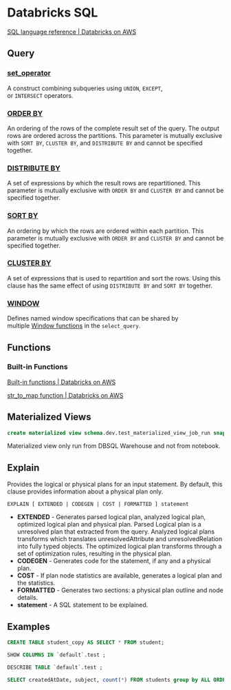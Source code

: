 # Databricks SQL

[SQL language reference | Databricks on AWS](https://docs.databricks.com/sql/language-manual/index.html)

## Query

### [set_operator](https://docs.databricks.com/sql/language-manual/sql-ref-syntax-qry-select-setops.html)

A construct combining subqueries using `UNION`, `EXCEPT`, or `INTERSECT` operators.

### [ORDER BY](https://docs.databricks.com/sql/language-manual/sql-ref-syntax-qry-select-orderby.html)

An ordering of the rows of the complete result set of the query. The output rows are ordered across the partitions. This parameter is mutually exclusive with `SORT BY`, `CLUSTER BY`, and `DISTRIBUTE BY` and cannot be specified together.

### [DISTRIBUTE BY](https://docs.databricks.com/sql/language-manual/sql-ref-syntax-qry-select-distributeby.html)

A set of expressions by which the result rows are repartitioned. This parameter is mutually exclusive with `ORDER BY` and `CLUSTER BY` and cannot be specified together.

### [SORT BY](https://docs.databricks.com/sql/language-manual/sql-ref-syntax-qry-select-sortby.html)

An ordering by which the rows are ordered within each partition. This parameter is mutually exclusive with `ORDER BY` and `CLUSTER BY` and cannot be specified together.

### [CLUSTER BY](https://docs.databricks.com/sql/language-manual/sql-ref-syntax-qry-select-clusterby.html)

A set of expressions that is used to repartition and sort the rows. Using this clause has the same effect of using `DISTRIBUTE BY` and `SORT BY` together.

### [WINDOW](https://docs.databricks.com/sql/language-manual/sql-ref-syntax-qry-select-named-window.html)

Defines named window specifications that can be shared by multiple [Window functions](https://docs.databricks.com/sql/language-manual/sql-ref-window-functions.html) in the `select_query`.

## Functions

### Built-in Functions

[Built-in functions | Databricks on AWS](https://docs.databricks.com/sql/language-manual/sql-ref-functions-builtin.html)

[str_to_map function | Databricks on AWS](https://docs.databricks.com/sql/language-manual/functions/str_to_map.html)

## Materialized Views

```sql
create materialized view schema.dev.test_materialized_view_job_run snapshot as select * from schema.dev.job_run limit 100;
```

Materialized view only run from DBSQL Warehouse and not from notebook.

## Explain

Provides the logical or physical plans for an input statement. By default, this clause provides information about a physical plan only.

`EXPLAIN [ EXTENDED | CODEGEN | COST | FORMATTED ] statement`

- **EXTENDED** - Generates parsed logical plan, analyzed logical plan, optimized logical plan and physical plan. Parsed Logical plan is a unresolved plan that extracted from the query. Analyzed logical plans transforms which translates unresolvedAttribute and unresolvedRelation into fully typed objects. The optimized logical plan transforms through a set of optimization rules, resulting in the physical plan.
- **CODEGEN** - Generates code for the statement, if any and a physical plan.
- **COST** - If plan node statistics are available, generates a logical plan and the statistics.
- **FORMATTED** - Generates two sections: a physical plan outline and node details.
- **statement** - A SQL statement to be explained.

## Examples

```sql
CREATE TABLE student_copy AS SELECT * FROM student;

SHOW COLUMNS IN `default`.test ;

DESCRIBE TABLE `default`.test ;

SELECT createdAtDate, subject, count(*) FROM students group by ALL ORDER BY ALL;
```
